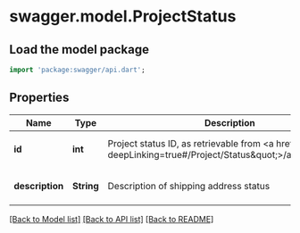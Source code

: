 # swagger.model.ProjectStatus

## Load the model package
```dart
import 'package:swagger/api.dart';
```

## Properties
Name | Type | Description | Notes
------------ | ------------- | ------------- | -------------
**id** | **int** | Project status ID, as retrievable from &lt;a href&#x3D;\&quot;?deepLinking&#x3D;true#/Project/Status\&quot;&gt;/api/Project&lt;/a&gt; | [optional] [default to null]
**description** | **String** | Description of shipping address status | [optional] [default to null]

[[Back to Model list]](../README.md#documentation-for-models) [[Back to API list]](../README.md#documentation-for-api-endpoints) [[Back to README]](../README.md)


